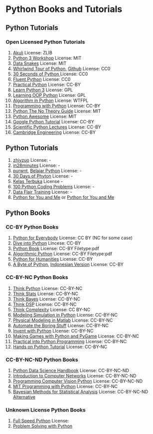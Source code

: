 # Python Books and Tutorials

## Python Tutorials

### Open Licensed Python Tutorials

1. [Akuli](https://github.com/Akuli/python-tutorial) License: ZLIB
2. [Python 3 Workshop](https://github.com/ishpreet-singh/python3-workshop) License: MIT
3. [Data Snakes](https://github.com/datasnakes/python-hands-on-tutorial) License: MIT
4. [Whirlwind Tour of Python](https://nbviewer.jupyter.org/github/jakevdp/WhirlwindTourOfPython/blob/master/Index.ipynb), [Github](https://github.com/jakevdp/WhirlwindTourOfPython) License: CC0
5. [30 Seconds of Python ](https://github.com/30-seconds/30-seconds-of-python) License: CC0
6. [Fluent Python](https://github.com/cundi/fluent-python) License: CC0
7. [Practical Python](https://github.com/dabeaz-course/practical-python) License: CC-BY
8. [Learn Python 3](https://github.com/michaelliao/learn-python3) License: GPL
9. [Learning OOP Python](https://github.com/josharsh/Learning-Object-Oriented-Python) License: GPL
10. [Algorithm in Python](https://github.com/prakhar1989/Algorithms) License: WTFPL
11. [Programming with Python](https://swcarpentry.github.io/python-novice-inflammation/index.html) License: CC-BY
12. [Python The No Theory Guide](https://github.com/iArunava/Python-TheNoTheoryGuide) License: MIT
13. [Python Awesome](https://github.com/gautam1858/python-awesome) License: MIT
14. [Google Python Tutorial](https://developers.google.com/edu/python/) License: CC-BY
15. [Scientific Python Lectures](https://github.com/jrjohansson/scientific-python-lectures) License: CC-BY
16. [Cambridge Engineering](https://github.com/CambridgeEngineering/PartIA-Computing-Michaelmas) License: CC-BY

## Python Tutorials

1. [zhiyzuo](https://github.com/zhiyzuo/python-tutorial) License: -
2. [in28minutes](https://github.com/in28minutes/python-tutorial-for-beginners) License: -
3. [purwnt](https://github.com/purwnt/Belajarpython), [Belajar Python](https://github.com/belajarpythoncom/belajarpython.com/tree/master/tutorials) License: -
4. [30 Days of Phyton](https://github.com/codingforentrepreneurs/30-Days-of-Python) License: -
5. [Kelas Terbuka](https://github.com/kelasterbuka) License -
6. [100 Python Coding Problems](https://github.com/ProgrammingHero1/100-plus-python-coding-problems-with-solutions) License: -
7. [Data Flair Training](https://data-flair.training/blogs/python-tutorials-home/) License: -
8. [Python for You and Me](https://pymbook.readthedocs.io/en/py3/) or [Python for You and Me](https://pymbook.readthedocs.io/en/latest/)

## Python Books

### CC-BY Python Books

1. [Python for Everybody](https://www.py4e.com/book) License: CC BY \(NC for some case\)
2. [Dive into Python](https://diveintopython3.problemsolving.io/) LIncese: CC-BY
3. [Python Book](https://goalkicker.com/PythonBook/) License: CC-BY Filetype:pdf
4. [Algorithmic Python](https://www.eecs.wsu.edu/~schneidj/swan/) License: CC-BY Filetype:pdf
5. [Python for Humanities](https://www.karsdorp.io/python-course/) License: CC-BY
6. [A Byte of Python](https://python.swaroopch.com/), [Indonesian Version](https://github.com/asofyan/byte_of_python) License: CC-BY

### CC-BY-NC Python Books

1. [Think Python](https://greenteapress.com/wp/think-python-2e/) License: CC-BY-NC
2. [Think Stats](http://greenteapress.com/thinkstats2/html/index.html) License: CC-BY-NC
3. [Think Bayes](http://greenteapress.com/thinkstats2/html/index.html) License: CC-BY-NC
4. [Think DSP](http://greenteapress.com/thinkdsp/html/index.html) License: CC-BY-NC
5. [Think Complexity](http://greenteapress.com/complexity2/html/index.html) License: CC BY-NC
6. [Modeling Simulation in Python](https://github.com/AllenDowney/ModSimPy) License: CC-BY-NC
7. [Physical Modeling in Matlab](https://github.com/AllenDowney/PhysicalModelingInMatlab) License: CC-BY-NC
8. [Automate the Boring Stuff](https://automatetheboringstuff.com/) License: CC-BY-NC
9. [Invent with Python](http://inventwithpython.com/invent4thed/) LIcense: CC-BY-NC
10. [Making Games with Python and PyGame](https://inventwithpython.com/pygame/) License: CC-BY-NC
11. [Practical into Python Programming](https://www.brianheinold.net/python/python_book.html) License: CC-BY-NC
12. [Hands on Python Tutorial](http://anh.cs.luc.edu/handsonPythonTutorial/ch1.html) License: CC-BY-NC

### CC-BY-NC-ND Python Books

1. [Python Data Science Handbook](https://jakevdp.github.io/PythonDataScienceHandbook/) License: CC-BY-NC-ND
2. [Introduction to Computer Networks](http://intronetworks.cs.luc.edu/current/html/) License: CC-BY-NC-ND
3. [Programming Computer Vision Python](http://programmingcomputervision.com/) License: CC-BY-NC-ND
4. [MIT Programming with Python](https://ocw.mit.edu/courses/electrical-engineering-and-computer-science/6-0001-introduction-to-computer-science-and-programming-in-python-fall-2016/) License: CC-BY-NC
5. [Bayesian Methods for Statistical Analysis](https://press.anu.edu.au/publications/bayesian-methods-statistical-analysis) License: CC-BY-NC-ND [Alternative](https://library.oapen.org/handle/20.500.12657/32424)

### Unknown License Python Books

1. [Full Speed Python](https://github.com/joaoventura/full-speed-python) License:
2. [Problem Solving with Python](https://runestone.academy/runestone/books/published/pythonds/index.html)

